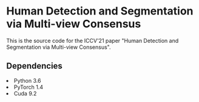 # Human Detection and Segmentation via Multi-view Consensus 
This is the source code for the ICCV'21 paper "Human Detection and Segmentation via Multi-view Consensus".

## Dependencies
<li> Python 3.6
<li> PyTorch 1.4
<li> Cuda 9.2
